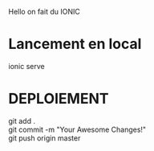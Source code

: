 
Hello on fait du IONIC

# Lancement en local
ionic serve


# DEPLOIEMENT 

git add .  
git commit -m "Your Awesome Changes!"  
git push origin master  

